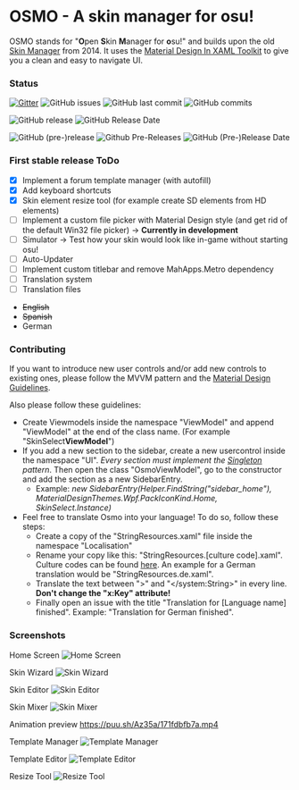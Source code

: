 # OSMO - A skin manager for osu!

 OSMO stands for "**O**pen **S**kin **M**anager for **o**su!" and builds upon the old [Skin Manager](https://osu.ppy.sh/community/forums/topics/231747 "Skin Manager") from 2014. It uses the [Material Design In XAML Toolkit](https://github.com/ButchersBoy/MaterialDesignInXamlToolkit "Material Design In XAML Toolkit") to give you a clean and easy to navigate UI.

### Status

[![Gitter](https://img.shields.io/badge/Gitter-Join%20Chat-green.svg?style=flat-square)](https://gitter.im/OsmoChat/Lobby)
![GitHub issues](https://img.shields.io/github/issues/BlackTasty/Osmo.svg?style=flat-square)
![GitHub last commit](https://img.shields.io/github/last-commit/BlackTasty/Osmo.svg?style=flat-square)
![GitHub commits](https://img.shields.io/github/commits-since/BlackTasty/Osmo/0.0.1.50-alpha.svg?style=flat-square)

![GitHub release](https://img.shields.io/github/release/BlackTasty/Osmo.svg?style=flat-square)
![GitHub Release Date](https://img.shields.io/github/release-date/BlackTasty/Osmo.svg?style=flat-square)

![GitHub (pre-)release](https://img.shields.io/github/release/BlackTasty/Osmo/all.svg?style=flat-square&label=pre-release)
![Github Pre-Releases](https://img.shields.io/github/downloads-pre/BlackTasty/Osmo/latest/total.svg?style=flat-square&colorB=f57b40)
![GitHub (Pre-)Release Date](https://img.shields.io/github/release-date-pre/BlackTasty/Osmo.svg?style=flat-square&label=pre-release%20date&colorB=f57b40)

### First stable release ToDo

- [x] Implement a forum template manager (with autofill)
- [x] Add keyboard shortcuts
- [x] Skin element resize tool (for example create SD elements from HD elements)
- [ ] Implement a custom file picker with Material Design style (and get rid of the default Win32 file picker) -> **Currently in development**
- [ ] Simulator -> Test how your skin would look like in-game without starting osu!
- [ ] Auto-Updater
- [ ] Implement custom titlebar and remove MahApps.Metro dependency
- [ ] Translation system
- [ ] Translation files
 - <s>English</s>
 - <s>Spanish</s>
 - German

### Contributing

If you want to introduce new user controls and/or add new controls to existing ones, please follow the MVVM pattern and the [Material Design Guidelines](https://material.io/design/).

Also please follow these guidelines:
- Create Viewmodels inside the namespace "ViewModel" and append "ViewModel" at the end of the class name. (For example "SkinSelect**ViewModel**")
- If you add a new section to the sidebar, create a new usercontrol inside the namespace "UI". *Every section must implement the [Singleton](http://csharpindepth.com/Articles/General/Singleton.aspx) pattern*. Then open the class "OsmoViewModel", go to the constructor and add the section as a new SidebarEntry.
  - Example: *new SidebarEntry(Helper.FindString("sidebar_home"), MaterialDesignThemes.Wpf.PackIconKind.Home, SkinSelect.Instance)*
- Feel free to translate Osmo into your language! To do so, follow these steps:
  - Create a copy of the "StringResources.xaml" file inside the namespace "Localisation"
  - Rename your copy like this: "StringResources.[culture code].xaml". Culture codes can be found [here](https://msdn.microsoft.com/en-us/library/hh441729.aspx?f=255&MSPPError=-2147217396). An example for a German translation would be "StringResources.de.xaml".
  - Translate the text between ">" and "</system:String>" in every line. **Don't change the "x:Key" attribute!**
  - Finally open an issue with the title "Translation for [Language name] finished". Example: "Translation for German finished". 

### Screenshots

Home Screen
![Home Screen](https://puu.sh/ASsxu/a53008ee66.jpg "Home Screen")

Skin Wizard
![Skin Wizard](https://puu.sh/Az2YR/8f1d07c045.jpg "Skin Wizard")

Skin Editor
![Skin Editor](https://puu.sh/ASsAP/6ce83fc85a.jpg "Skin Editor")

Skin Mixer
![Skin Mixer](https://puu.sh/ASsBW/a04543558f.jpg "Skin Mixer")

Animation preview 
https://puu.sh/Az35a/171fdbfb7a.mp4

Template Manager
![Template Manager](https://puu.sh/ASsCI/e2bebb7620.jpg "Template Manager")

Template Editor
![Template Editor](https://puu.sh/ASsFe/be19d4ae3b.jpg "Template Editor")

Resize Tool
![Resize Tool](https://puu.sh/ASsFP/fcce8783ef.jpg "Resize Tool")
